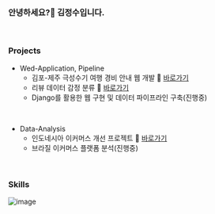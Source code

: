 ### 안녕하세요?👋 김정수입니다.

<br>

### Projects

* Wed-Application, Pipeline
  - 김포-제주 극성수기 여행 경비 안내 웹 개발 🔗 [바로가기](https://github.com/KIMJEONGSU/travel_web)
  - 리뷰 데이터 감정 분류 🔗 [바로가기](https://github.com/KIMJEONGSU/musinsa_pipeline)
  - Django를 활용한 웹 구현 및 데이터 파이프라인 구축(진행중) 

<br>

* Data-Analysis
  - 인도네시아 이커머스 개선 프로젝트 🔗 [바로가기](https://github.com/KIMJEONGSU/ecommerce)
  - 브라질 이커머스 플랫폼 분석(진행중)
  
<br>

### Skills 
![image](https://github.com/KIMJEONGSU/KIMJEONGSU/assets/23291338/0ad2e7d2-1454-4bfb-8c6f-04c8c03347bc)


<!--https://simpleicons.org/?q=flask-->

